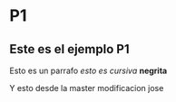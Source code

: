 # P1
## Este es el ejemplo P1

Esto es un parrafo _esto es cursiva_ **negrita**


Y esto desde la master
modificacion jose
